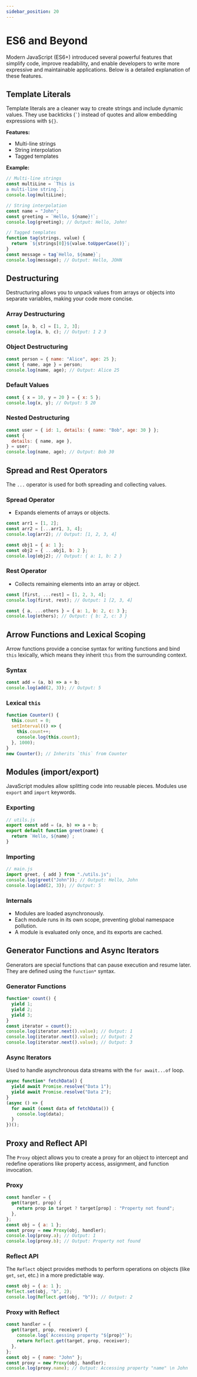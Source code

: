 ```yaml
---
sidebar_position: 20
---
```


# ES6 and Beyond

Modern JavaScript (ES6+) introduced several powerful features that simplify code, improve readability, and enable developers to write more expressive and maintainable applications. Below is a detailed explanation of these features.

## Template Literals

Template literals are a cleaner way to create strings and include dynamic values. They use backticks (`` ` ``) instead of quotes and allow embedding expressions with `${}`.

**Features:**

- Multi-line strings
- String interpolation
- Tagged templates

**Example:**

```javascript
// Multi-line strings
const multiLine = `This is
a multi-line string.`;
console.log(multiLine);

// String interpolation
const name = "John";
const greeting = `Hello, ${name}!`;
console.log(greeting); // Output: Hello, John!

// Tagged templates
function tag(strings, value) {
  return `${strings[0]}${value.toUpperCase()}`;
}
const message = tag`Hello, ${name}`;
console.log(message); // Output: Hello, JOHN
```

## Destructuring

Destructuring allows you to unpack values from arrays or objects into separate variables, making your code more concise.

### Array Destructuring

```javascript
const [a, b, c] = [1, 2, 3];
console.log(a, b, c); // Output: 1 2 3
```

### Object Destructuring

```javascript
const person = { name: "Alice", age: 25 };
const { name, age } = person;
console.log(name, age); // Output: Alice 25
```

### Default Values

```javascript
const { x = 10, y = 20 } = { x: 5 };
console.log(x, y); // Output: 5 20
```

### Nested Destructuring

```javascript
const user = { id: 1, details: { name: "Bob", age: 30 } };
const {
  details: { name, age },
} = user;
console.log(name, age); // Output: Bob 30
```

## Spread and Rest Operators

The `...` operator is used for both spreading and collecting values.

### Spread Operator

- Expands elements of arrays or objects.

```javascript
const arr1 = [1, 2];
const arr2 = [...arr1, 3, 4];
console.log(arr2); // Output: [1, 2, 3, 4]

const obj1 = { a: 1 };
const obj2 = { ...obj1, b: 2 };
console.log(obj2); // Output: { a: 1, b: 2 }
```

### Rest Operator

- Collects remaining elements into an array or object.

```javascript
const [first, ...rest] = [1, 2, 3, 4];
console.log(first, rest); // Output: 1 [2, 3, 4]

const { a, ...others } = { a: 1, b: 2, c: 3 };
console.log(others); // Output: { b: 2, c: 3 }
```

## Arrow Functions and Lexical Scoping

Arrow functions provide a concise syntax for writing functions and bind `this` lexically, which means they inherit `this` from the surrounding context.

### Syntax

```javascript
const add = (a, b) => a + b;
console.log(add(2, 3)); // Output: 5
```

### Lexical `this`

```javascript
function Counter() {
  this.count = 0;
  setInterval(() => {
    this.count++;
    console.log(this.count);
  }, 1000);
}
new Counter(); // Inherits `this` from Counter
```

## Modules (import/export)

JavaScript modules allow splitting code into reusable pieces. Modules use `export` and `import` keywords.

### Exporting

```javascript
// utils.js
export const add = (a, b) => a + b;
export default function greet(name) {
  return `Hello, ${name}`;
}
```

### Importing

```javascript
// main.js
import greet, { add } from "./utils.js";
console.log(greet("John")); // Output: Hello, John
console.log(add(2, 3)); // Output: 5
```

### Internals

- Modules are loaded asynchronously.
- Each module runs in its own scope, preventing global namespace pollution.
- A module is evaluated only once, and its exports are cached.

## Generator Functions and Async Iterators

Generators are special functions that can pause execution and resume later. They are defined using the `function*` syntax.

### Generator Functions

```javascript
function* count() {
  yield 1;
  yield 2;
  yield 3;
}
const iterator = count();
console.log(iterator.next().value); // Output: 1
console.log(iterator.next().value); // Output: 2
console.log(iterator.next().value); // Output: 3
```

### Async Iterators

Used to handle asynchronous data streams with the `for await...of` loop.

```javascript
async function* fetchData() {
  yield await Promise.resolve("Data 1");
  yield await Promise.resolve("Data 2");
}
(async () => {
  for await (const data of fetchData()) {
    console.log(data);
  }
})();
```

## Proxy and Reflect API

The `Proxy` object allows you to create a proxy for an object to intercept and redefine operations like property access, assignment, and function invocation.

### Proxy

```javascript
const handler = {
  get(target, prop) {
    return prop in target ? target[prop] : "Property not found";
  },
};
const obj = { a: 1 };
const proxy = new Proxy(obj, handler);
console.log(proxy.a); // Output: 1
console.log(proxy.b); // Output: Property not found
```

### Reflect API

The `Reflect` object provides methods to perform operations on objects (like `get`, `set`, etc.) in a more predictable way.

```javascript
const obj = { a: 1 };
Reflect.set(obj, "b", 2);
console.log(Reflect.get(obj, "b")); // Output: 2
```

### Proxy with Reflect

```javascript
const handler = {
  get(target, prop, receiver) {
    console.log(`Accessing property "${prop}"`);
    return Reflect.get(target, prop, receiver);
  },
};
const obj = { name: "John" };
const proxy = new Proxy(obj, handler);
console.log(proxy.name); // Output: Accessing property "name" \n John
```
